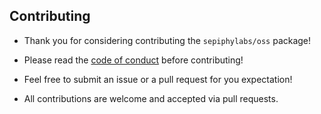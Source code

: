 ## Contributing

- Thank you for considering contributing the `sepiphylabs/oss` package!

- Please read the [code of conduct](CODE_OF_CONDUCT.md) before contributing!

- Feel free to submit an issue or a pull request for you expectation!

- All contributions are welcome and accepted via pull requests.
